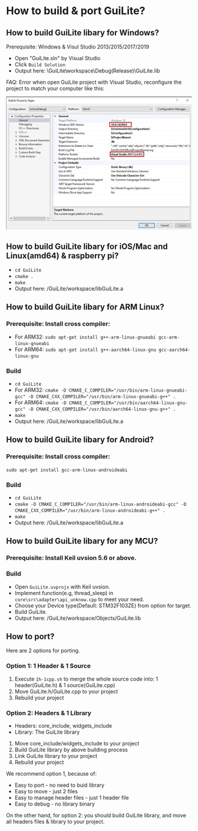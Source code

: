 # How to build & port GuiLite?
## How to build GuiLite libary for Windows?
Prerequisite: Windows & Visul Studio 2013/2015/2017/2019
- Open "GuiLite.sln" by Visual Studio
- Click `Build Solution`
- Output here: \GuiLite\workspace\Debug(Release)\GuiLite.lib

FAQ: Error when open GuiLite project with Visual Studio, reconfigure the project to match your computer like this:

![vs-configure](vs-configure.jpg)

## How to build GuiLite libary for iOS/Mac and Linux(amd64) & raspberry pi?
- `cd GuiLite`
- `cmake .`
- `make`
- Output here: /GuiLite/workspace/libGuiLite.a

## How to build GuiLite libary for ARM Linux?
### Prerequisite: Install cross compiler:
- For ARM32: `sudo apt-get install g++-arm-linux-gnueabi gcc-arm-linux-gnueabi`
- For ARM64: `sudo apt-get install g++-aarch64-linux-gnu gcc-aarch64-linux-gnu`
### Build
- `cd GuiLite`
- For ARM32: `cmake -D CMAKE_C_COMPILER="/usr/bin/arm-linux-gnueabi-gcc" -D CMAKE_CXX_COMPILER="/usr/bin/arm-linux-gnueabi-g++" .`
- For ARM64: `cmake -D CMAKE_C_COMPILER="/usr/bin/aarch64-linux-gnu-gcc" -D CMAKE_CXX_COMPILER="/usr/bin/aarch64-linux-gnu-g++" .`
- `make`
- Output here: /GuiLite/workspace/libGuiLite.a

## How to build GuiLite libary for Android?
### Prerequisite: Install cross compiler:
`sudo apt-get install gcc-arm-linux-androideabi` 
### Build
- `cd GuiLite`
- `cmake -D CMAKE_C_COMPILER="/usr/bin/arm-linux-androideabi-gcc" -D CMAKE_CXX_COMPILER="/usr/bin/arm-linux-androideabi-g++" .`
- `make`
- Output here: /GuiLite/workspace/libGuiLite.a

## How to build GuiLite libary for any MCU?
### Prerequisite: Install Keil uvsion 5.6 or above.
### Build
- Open `GuiLite.uvprojx` with Keil uvsion.
- Implement function(e.g, thread_sleep) in `core\src\adapter\api_unknow.cpp` to meet your need.
- Choose your Device type(Default: STM32F103ZE) from option for target.
- Build GuiLite.
- Output here: /GuiLite/workspace/Objects/GuiLite.lib

## How to port?
Here are 2 options for porting. 

### Option 1: 1 Header & 1 Source
1. Execute `1h-1cpp.sh` to merge the whole source code into: 1 header(GuiLite.h) & 1 source(GuiLite.cpp)
2. Move GuiLite.h/GuiLite.cpp to your project
3. Rebuild your project

### Option 2: Headers & 1 Library
- Headers: core_include, widgets_include
- Library: The GuiLite library
1. Move core_include/widgets_include to your project
2. Build GuiLite library by above building process
3. Link GuiLite library to your project
4. Rebuild your project

We recommend option 1, because of:
- Easy to port - no need to buid library
- Easy to move - just 2 files
- Easy to manage header files - just 1 header file
- Easy to debug - no library binary

On the other hand, for option 2: you should build GuiLite library, and move all headers files & library to your project.
